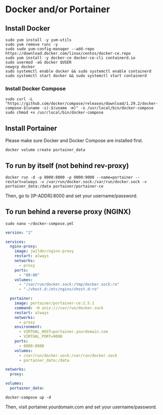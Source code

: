 # Docker and/or Portainer
## Install Docker

```shell
sudo yum install -y yum-utils
sudo yum remove runc -y
sudo sudo yum-config-manager --add-repo https://download.docker.com/linux/centos/docker-ce.repo
sudo yum install -y docker-ce docker-ce-cli containerd.io
sudo usermod -aG docker $USER
newgrp docker
sudo systemctl enable docker && sudo systemctl enable containerd
sudo systemctl start docker && sudo systemctl start containerd
```
### Install Docker Compose

```shell
sudo curl -L "https://github.com/docker/compose/releases/download/1.29.2/docker-compose-$(uname -s)-$(uname -m)" -o /usr/local/bin/docker-compose
sudo chmod +x /usr/local/bin/docker-compose
```

## Install Portainer

Please make sure Docker and Docker Compose are installed first.

```shell
docker volume create portainer_data
```

## To run by itself (not behind rev-proxy)

```shell
docker run -d -p 8000:8000 -p 9000:9000 --name=portainer --restart=always -v /var/run/docker.sock:/var/run/docker.sock -v portainer_data:/data portainer/portainer-ce
```

Then, go to [IP-ADDR]:8000 and set your username/password.

## To run behind a reverse proxy (NGINX)

```shell
sudo nano ~/docker-compose.yml
```

```yml
version: "2"

services:
  nginx-proxy:
    image: jwilder/nginx-proxy
    restart: always
    networks:
      - proxy
    ports:
      - "80:80"
    volumes:
      - "/var/run/docker.sock:/tmp/docker.sock:ro"
      - "./vhost.d:/etc/nginx/vhost.d:ro"

  portainer:
    image: portainer/portainer-ce:2.5.1
    command: -H unix:///var/run/docker.sock
    restart: always
    networks:
      - proxy
    environment:
      - VIRTUAL_HOST=portainer.yourdomain.com
      - VIRTUAL_PORT=9000
    ports:
      - 8000:8000
    volumes:
      - /var/run/docker.sock:/var/run/docker.sock
      - portainer_data:/data

networks:
  proxy:

volumes:
  portainer_data:
```

```shell
docker-compose up -d
```

Then, visit portainer.yourdomain.com and set your username/password.
